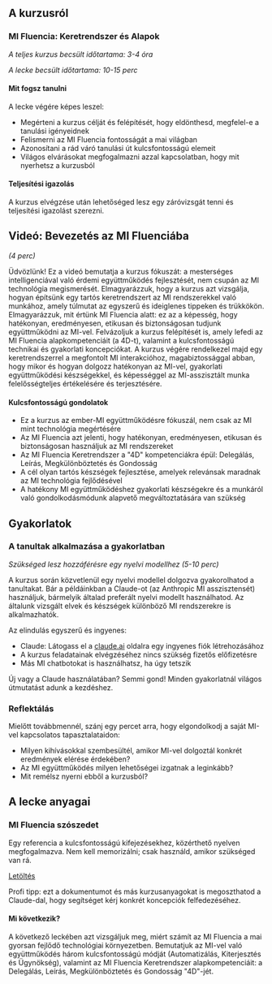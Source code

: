 ## A kurzusról

### MI Fluencia: Keretrendszer és Alapok

*A teljes kurzus becsült időtartama: 3-4 óra*

*A lecke becsült időtartama: 10-15 perc*

#### Mit fogsz tanulni

A lecke végére képes leszel:

*   Megérteni a kurzus célját és felépítését, hogy eldönthesd, megfelel-e a tanulási igényeidnek
*   Felismerni az MI Fluencia fontosságát a mai világban
*   Azonosítani a rád váró tanulási út kulcsfontosságú elemeit
*   Világos elvárásokat megfogalmazni azzal kapcsolatban, hogy mit nyerhetsz a kurzusból



#### Teljesítési igazolás

A kurzus elvégzése után lehetőséged lesz egy záróvizsgát tenni és teljesítési igazolást szerezni.

## Videó: Bevezetés az MI Fluenciába

*(4 perc)*

Üdvözlünk! Ez a videó bemutatja a kurzus fókuszát: a mesterséges intelligenciával való érdemi együttműködés fejlesztését, nem csupán az MI technológia megismerését. Elmagyarázzuk, hogy a kurzus azt vizsgálja, hogyan építsünk egy tartós keretrendszert az MI rendszerekkel való munkához, amely túlmutat az egyszerű és ideiglenes tippeken és trükkökön. Elmagyarázzuk, mit értünk MI Fluencia alatt: ez az a képesség, hogy hatékonyan, eredményesen, etikusan és biztonságosan tudjunk együttműködni az MI-vel. Felvázoljuk a kurzus felépítését is, amely lefedi az MI Fluencia alapkompetenciáit (a 4D-t), valamint a kulcsfontosságú technikai és gyakorlati koncepciókat. A kurzus végére rendelkezel majd egy keretrendszerrel a megfontolt MI interakcióhoz, magabiztossággal abban, hogy mikor és hogyan dolgozz hatékonyan az MI-vel, gyakorlati együttműködési készségekkel, és képességgel az MI-asszisztált munka felelősségteljes értékelésére és terjesztésére.

#### Kulcsfontosságú gondolatok

*   Ez a kurzus az ember-MI együttműködésre fókuszál, nem csak az MI mint technológia megértésére
*   Az MI Fluencia azt jelenti, hogy hatékonyan, eredményesen, etikusan és biztonságosan használjuk az MI rendszereket
*   Az MI Fluencia Keretrendszer a "4D" kompetenciákra épül: Delegálás, Leírás, Megkülönböztetés és Gondosság
*   A cél olyan tartós készségek fejlesztése, amelyek relevánsak maradnak az MI technológia fejlődésével
*   A hatékony MI együttműködéshez gyakorlati készségekre és a munkáról való gondolkodásmódunk alapvető megváltoztatására van szükség

## Gyakorlatok

### A tanultak alkalmazása a gyakorlatban

*Szükséged lesz hozzáférésre egy nyelvi modellhez (5-10 perc)*

A kurzus során közvetlenül egy nyelvi modellel dolgozva gyakorolhatod a tanultakat. Bár a példáinkban a Claude-ot (az Anthropic MI asszisztensét) használjuk, bármelyik általad preferált nyelvi modellt használhatod. Az általunk vizsgált elvek és készségek különböző MI rendszerekre is alkalmazhatók.

Az elindulás egyszerű és ingyenes:

*   Claude: Látogass el a [claude.ai](https://claude.ai/) oldalra egy ingyenes fiók létrehozásához
*   A kurzus feladatainak elvégzéséhez nincs szükség fizetős előfizetésre
*   Más MI chatbotokat is használhatsz, ha úgy tetszik

Új vagy a Claude használatában? Semmi gond! Minden gyakorlatnál világos útmutatást adunk a kezdéshez.

### Reflektálás

Mielőtt továbbmennél, szánj egy percet arra, hogy elgondolkodj a saját MI-vel kapcsolatos tapasztalataidon:

*   Milyen kihívásokkal szembesültél, amikor MI-vel dolgoztál konkrét eredmények elérése érdekében?
*   Az MI együttműködés milyen lehetőségei izgatnak a leginkább?
*   Mit remélsz nyerni ebből a kurzusból?

## A lecke anyagai

### MI Fluencia szószedet

Egy referencia a kulcsfontosságú kifejezésekhez, közérthető nyelven megfogalmazva. Nem kell memorizálni; csak használd, amikor szükséged van rá.

[Letöltés](pamphlets/mi-fluencia-kulcsfogalmak-csalolap.pdf)

Profi tipp: ezt a dokumentumot és más kurzusanyagokat is megoszthatod a Claude-dal, hogy segítséget kérj konkrét koncepciók felfedezéséhez.

#### Mi következik?

A következő leckében azt vizsgáljuk meg, miért számít az MI Fluencia a mai gyorsan fejlődő technológiai környezetben. Bemutatjuk az MI-vel való együttműködés három kulcsfontosságú módját (Automatizálás, Kiterjesztés és Ügynökség), valamint az MI Fluencia Keretrendszer alapkompetenciáit: a Delegálás, Leírás, Megkülönböztetés és Gondosság "4D"-jét.

